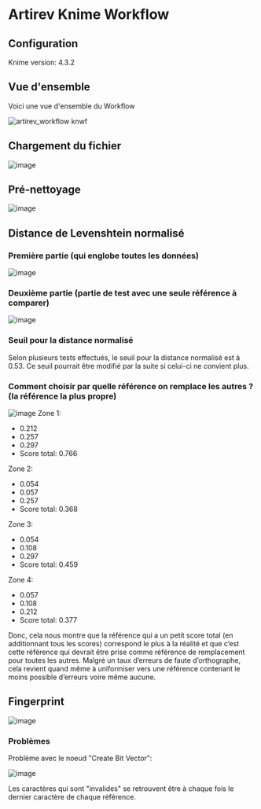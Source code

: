 # Artirev Knime Workflow

## Configuration
Knime version: 4.3.2


## Vue d'ensemble
Voici une vue d'ensemble du Workflow

![artirev_workflow knwf](https://user-images.githubusercontent.com/61782191/123226112-a49ef180-d4d3-11eb-9aba-ca3363652f70.jpg)



## Chargement du fichier
![image](https://user-images.githubusercontent.com/61782191/123223257-07db5480-d4d1-11eb-96e0-cb002bd3a6ee.png)



## Pré-nettoyage
![image](https://user-images.githubusercontent.com/61782191/123225599-293d4000-d4d3-11eb-999f-8192980f6425.png)



## Distance de Levenshtein normalisé
### Première partie (qui englobe toutes les données)
![image](https://user-images.githubusercontent.com/61782191/123226322-d7e18080-d4d3-11eb-9d22-7453fdf028fe.png)



### Deuxième partie (partie de test avec une seule référence à comparer)
![image](https://user-images.githubusercontent.com/61782191/123226457-f8a9d600-d4d3-11eb-8710-1533e0994e09.png)

### Seuil pour la distance normalisé
Selon plusieurs tests effectués, le seuil pour la distance normalisé est à 0.53. Ce seuil pourrait être modifié par la suite si celui-ci ne convient plus.

### Comment choisir par quelle référence on remplace les autres ? (la référence la plus propre)
![image](https://user-images.githubusercontent.com/61782191/123234059-ea12ed00-d4da-11eb-8982-0845a1e45f2f.png)
Zone 1:
- 0.212
- 0.257
- 0.297
- Score total: 0.766

Zone 2:
- 0.054
- 0.057
- 0.257
- Score total: 0.368

Zone 3:
- 0.054
- 0.108
- 0.297
- Score total: 0.459

Zone 4:
- 0.057
- 0.108
- 0.212
- Score total: 0.377

Donc, cela nous montre que la référence qui a un petit score total (en additionnant tous les scores) correspond le plus à la réalité et que c’est cette référence qui devrait être prise comme référence de remplacement pour toutes les autres. Malgré un taux d’erreurs de faute d’orthographe, cela revient quand même à uniformiser vers une référence contenant le moins possible d’erreurs voire même aucune.

## Fingerprint
![image](https://user-images.githubusercontent.com/61782191/123226503-05c6c500-d4d4-11eb-9df0-93f7def27d56.png)


### Problèmes
Problème avec le noeud "Create Bit Vector":

![image](https://user-images.githubusercontent.com/61782191/123230386-80451400-d4d7-11eb-80dd-11cd1ccfc189.png)

Les caractères qui sont "invalides" se retrouvent être à chaque fois le dernier caractère de chaque référence.
